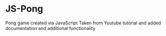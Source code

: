 # JS-Pong
Pong game created via JavaScript
Taken from Youtube tutorial and added documentation and additional
functionality
